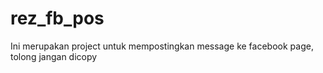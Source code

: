 rez_fb_pos
==========

Ini merupakan project untuk mempostingkan message ke facebook page, tolong jangan dicopy
